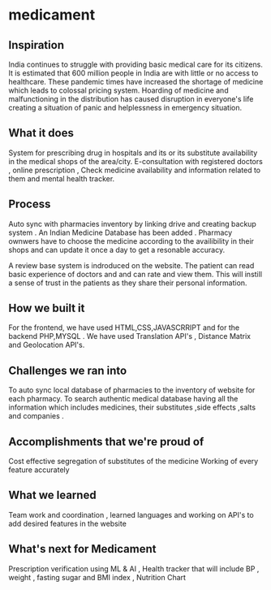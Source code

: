 # medicament

## Inspiration
India continues to struggle with providing basic medical care for its citizens. It is estimated that 600 million people in India are with little or no access to healthcare. These pandemic times have increased the shortage of medicine which leads to colossal pricing system. Hoarding of medicine and malfunctioning in the distribution has caused disruption in everyone's life creating a situation of panic and helplessness in emergency situation.

## What it does
System for prescribing drug in hospitals and its or its substitute availability in the medical shops of the area/city. E-consultation with registered doctors , online prescription , Check medicine availability and information related to them and mental health tracker.

## Process
Auto sync with pharmacies inventory by linking drive and creating backup system . An Indian Medicine Database has been added . Pharmacy ownwers have to choose the medicine according to the availibility in their shops and can update it once a day to get a resonable accuracy.

A review base system is indroduced on the website. The patient can read basic experience of doctors and and can rate and view them. This will instill a sense of trust in the patients as they share their personal information.

## How we built it
For the frontend, we have used HTML,CSS,JAVASCRRIPT and for the backend PHP,MYSQL . We have used Translation API's , Distance Matrix and Geolocation API's.

## Challenges we ran into
To auto sync local database of pharmacies to the inventory of website for each pharmacy.  To search authentic medical database having all the information which includes medicines, their substitutes ,side effects ,salts and companies .

## Accomplishments that we're proud of
Cost effective segregation of substitutes of the medicine
Working of every feature accurately

## What we learned
Team work and coordination , learned languages and working on API's to add desired features in the website

## What's next for Medicament
Prescription verification using ML & AI  ,  Health tracker that will include BP , weight , fasting sugar and  BMI index , Nutrition Chart 

